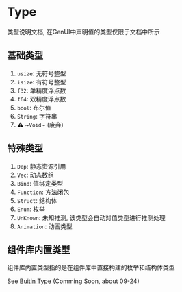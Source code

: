 # Type

类型说明文档, 在GenUI中声明值的类型仅限于文档中所示

## 基础类型

1. `usize`: 无符号整型
2. `isize`: 有符号整型
3. `f32`: 单精度浮点数
4. `f64`: 双精度浮点数
5. `bool`: 布尔值
6. `String`: 字符串
7. ⚠️ ~`Void`~ (废弃)

## 特殊类型

1. `Dep`: 静态资源引用
2. `Vec`: 动态数组
3. `Bind`: 值绑定类型
4. `Function`: 方法闭包
5. `Struct`: 结构体
6. `Enum`: 枚举
7. `UnKnown`: 未知推测, 该类型会自动对值类型进行推测处理
8. `Animation`: 动画类型

## 组件库内置类型
 
组件库内置类型指的是在组件库中直接构建的枚举和结构体类型

See [Buitin Type](./builtin_types.md) (Comming Soon, about 09-24)